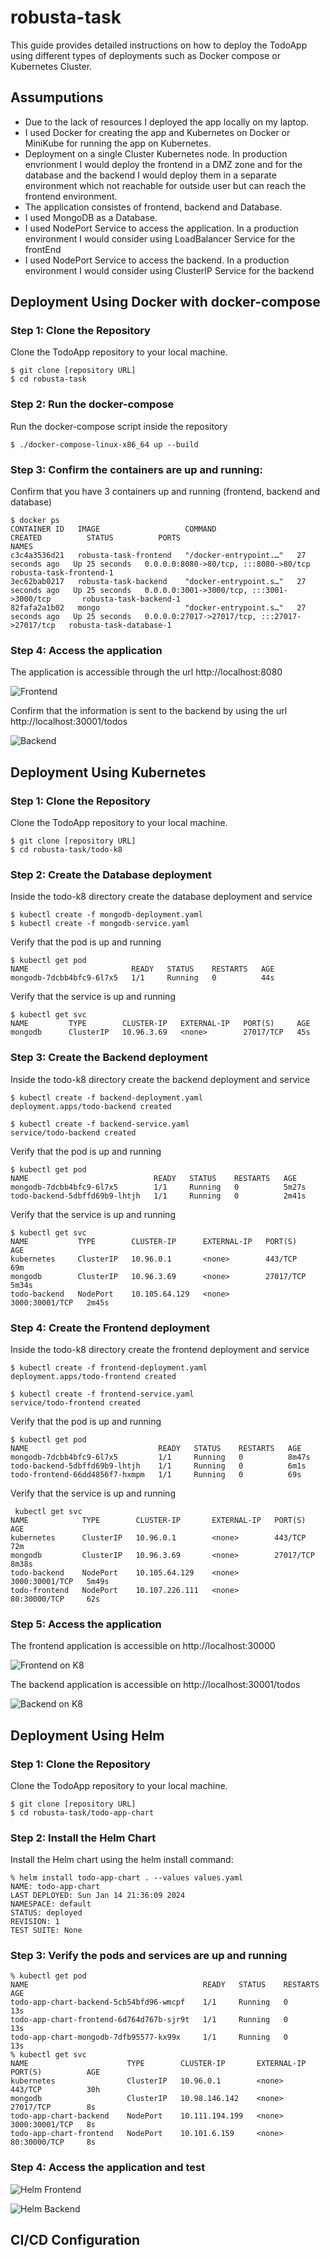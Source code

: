 # robusta-task

This guide provides detailed instructions on how to deploy the TodoApp using different types of deployments such as Docker compose or Kubernetes Cluster.

## Assumputions
* Due to the lack of resources I deployed the app locally on my laptop.
* I used Docker for creating the app and Kubernetes on Docker or MiniKube for running the app on Kubernetes.
* Deployment on a single Cluster Kubernetes node. In production envrionment I would deploy the frontend in a DMZ zone and for the database and the backend I would deploy them in a separate environment which not reachable for outside user but can reach the frontend environment.
* The application consistes of frontend, backend and Database.
* I used MongoDB as a Database.
* I used NodePort Service to access the application. In a production environment I would consider using LoadBalancer Service for the frontEnd
* I used NodePort Service to access the backend. In a production environment I would consider using ClusterIP Service for the backend

## Deployment Using Docker with docker-compose

### Step 1: Clone the Repository

Clone the TodoApp repository to your local machine.
```
$ git clone [repository URL]
$ cd robusta-task
```

### Step 2: Run the docker-compose
Run the docker-compose script inside the repository

```
$ ./docker-compose-linux-x86_64 up --build
```

### Step 3: Confirm the containers are up and running:

Confirm that you have 3 containers up and running (frontend, backend and database)

```
$ docker ps
CONTAINER ID   IMAGE                   COMMAND                  CREATED          STATUS          PORTS                                           NAMES
c3c4a3536d21   robusta-task-frontend   "/docker-entrypoint.…"   27 seconds ago   Up 25 seconds   0.0.0.0:8080->80/tcp, :::8080->80/tcp           robusta-task-frontend-1
3ec62bab0217   robusta-task-backend    "docker-entrypoint.s…"   27 seconds ago   Up 25 seconds   0.0.0.0:3001->3000/tcp, :::3001->3000/tcp       robusta-task-backend-1
82fafa2a1b02   mongo                   "docker-entrypoint.s…"   27 seconds ago   Up 25 seconds   0.0.0.0:27017->27017/tcp, :::27017->27017/tcp   robusta-task-database-1
```

### Step 4: Access the application

The application is accessible through the url http://localhost:8080

![Frontend](./Images/image.png)

Confirm that the information is sent to the backend by using the url http://localhost:30001/todos

![Backend](./Images/backend.png)



## Deployment Using Kubernetes

### Step 1: Clone the Repository

Clone the TodoApp repository to your local machine.
```
$ git clone [repository URL]
$ cd robusta-task/todo-k8
```

### Step 2: Create the Database deployment

Inside the todo-k8 directory create the database deployment and service

```
$ kubectl create -f mongodb-deployment.yaml
$ kubectl create -f mongodb-service.yaml
```

Verify that the pod is up and running

```
$ kubectl get pod
NAME                       READY   STATUS    RESTARTS   AGE
mongodb-7dcbb4bfc9-6l7x5   1/1     Running   0          44s
```

Verify that the service is up and running

```
$ kubectl get svc
NAME         TYPE        CLUSTER-IP   EXTERNAL-IP   PORT(S)     AGE
mongodb      ClusterIP   10.96.3.69   <none>        27017/TCP   45s
```

### Step 3: Create the Backend deployment

Inside the todo-k8 directory create the backend deployment and service

```
$ kubectl create -f backend-deployment.yaml
deployment.apps/todo-backend created
```

```
$ kubectl create -f backend-service.yaml
service/todo-backend created
```

Verify that the pod is up and running

```
$ kubectl get pod
NAME                            READY   STATUS    RESTARTS   AGE
mongodb-7dcbb4bfc9-6l7x5        1/1     Running   0          5m27s
todo-backend-5dbffd69b9-lhtjh   1/1     Running   0          2m41s
```

Verify that the service is up and running


```
$ kubectl get svc
NAME           TYPE        CLUSTER-IP      EXTERNAL-IP   PORT(S)          AGE
kubernetes     ClusterIP   10.96.0.1       <none>        443/TCP          69m
mongodb        ClusterIP   10.96.3.69      <none>        27017/TCP        5m34s
todo-backend   NodePort    10.105.64.129   <none>        3000:30001/TCP   2m45s
```

### Step 4: Create the Frontend deployment

Inside the todo-k8 directory create the frontend deployment and service

```
$ kubectl create -f frontend-deployment.yaml
deployment.apps/todo-frontend created
```

```
$ kubectl create -f frontend-service.yaml
service/todo-frontend created
```

Verify that the pod is up and running

```
$ kubectl get pod
NAME                             READY   STATUS    RESTARTS   AGE
mongodb-7dcbb4bfc9-6l7x5         1/1     Running   0          8m47s
todo-backend-5dbffd69b9-lhtjh    1/1     Running   0          6m1s
todo-frontend-66dd4856f7-hxmpm   1/1     Running   0          69s
```

Verify that the service is up and running

```
 kubectl get svc
NAME            TYPE        CLUSTER-IP       EXTERNAL-IP   PORT(S)          AGE
kubernetes      ClusterIP   10.96.0.1        <none>        443/TCP          72m
mongodb         ClusterIP   10.96.3.69       <none>        27017/TCP        8m38s
todo-backend    NodePort    10.105.64.129    <none>        3000:30001/TCP   5m49s
todo-frontend   NodePort    10.107.226.111   <none>        80:30000/TCP     62s
```

### Step 5: Access the application

The frontend application is accessible on http://localhost:30000

![Frontend on K8](./Images/frontend-k8.png)

The backend application is accessible on http://localhost:30001/todos

![Backend on K8](./Images/backend-k8.png)


## Deployment Using Helm

### Step 1: Clone the Repository

Clone the TodoApp repository to your local machine.

```
$ git clone [repository URL]
$ cd robusta-task/todo-app-chart
```

### Step 2: Install the Helm Chart

Install the Helm chart using the helm install command:

```
% helm install todo-app-chart . --values values.yaml
NAME: todo-app-chart
LAST DEPLOYED: Sun Jan 14 21:36:09 2024
NAMESPACE: default
STATUS: deployed
REVISION: 1
TEST SUITE: None
```

### Step 3: Verify the pods and services are up and running

```
% kubectl get pod
NAME                                       READY   STATUS    RESTARTS   AGE
todo-app-chart-backend-5cb54bfd96-wmcpf    1/1     Running   0          13s
todo-app-chart-frontend-6d764d767b-sjr9t   1/1     Running   0          13s
todo-app-chart-mongodb-7dfb95577-kx99x     1/1     Running   0          13s
% kubectl get svc
NAME                      TYPE        CLUSTER-IP       EXTERNAL-IP   PORT(S)          AGE
kubernetes                ClusterIP   10.96.0.1        <none>        443/TCP          30h
mongodb                   ClusterIP   10.98.146.142    <none>        27017/TCP        8s
todo-app-chart-backend    NodePort    10.111.194.199   <none>        3000:30001/TCP   8s
todo-app-chart-frontend   NodePort    10.101.6.159     <none>        80:30000/TCP     8s
```


### Step 4: Access the application and test

![Helm Frontend](./Images/helm-frontend.png)

![Helm Backend](./Images/helm-backend.png)


## CI/CD Configuration